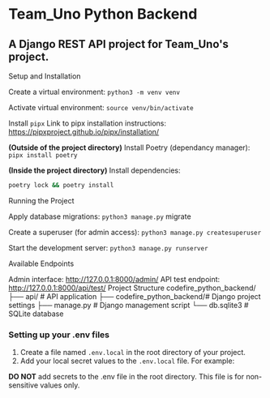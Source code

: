 # Team_Uno Python Backend
## A Django REST API project for Team_Uno's project.

Setup and Installation

Create a virtual environment: `python3 -m venv venv`

Activate virtual environment: `source venv/bin/activate`

Install `pipx`
Link to pipx installation instructions: https://pipxproject.github.io/pipx/installation/

**(Outside of the project directory)**
Install Poetry (dependancy manager): `pipx install poetry`

**(Inside the project directory)**
Install dependencies:

```bash
poetry lock && poetry install
```

Running the Project

Apply database migrations: `python3 manage.py` migrate

Create a superuser (for admin access): `python3 manage.py createsuperuser`

Start the development server: `python3 manage.py runserver`

Available Endpoints

Admin interface: http://127.0.0.1:8000/admin/
API test endpoint: http://127.0.0.1:8000/api/test/
Project Structure codefire_python_backend/ ├── api/ # API application ├── codefire_python_backend/# Django project settings ├── manage.py # Django management script └── db.sqlite3 # SQLite database

### Setting up your .env files
1. Create a file named `.env.local` in the root directory of your project.
2. Add your local secret values to the `.env.local` file. For example:

**DO NOT** add secrets to the .env file in the root directory. This file is for non-sensitive values only.